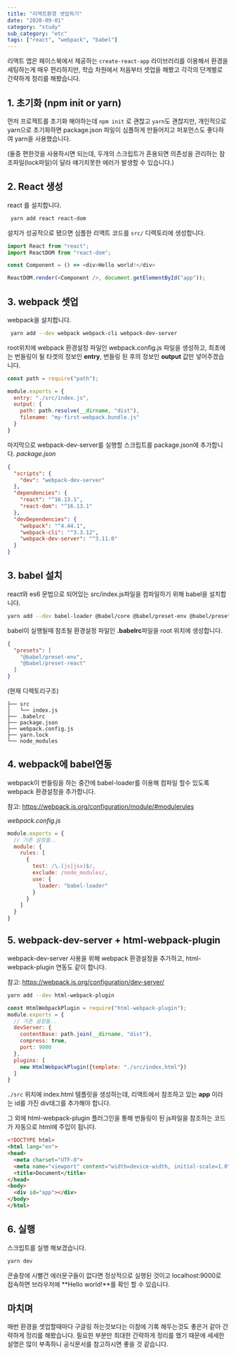 ```yaml
---
title: "리액트환경 셋업하기"
date: "2020-09-01"
category: "study"
sub_category: "etc"
tags: ["react", "webpack", "babel"]
---
```


리액트 앱은 페이스북에서 제공하는 `create-react-app` 라이브러리를 이용해서 환경을 세팅하는게 매우 편리하지만, 
학습 차원에서 처음부터 셋업을 해봤고 각각의 단계별로 간략하게 정리를 해봤습니다.

## 1. 초기화 (npm init or yarn)


먼저 프로젝트를 초기화 해야하는데 `npm init` 로 괜찮고 `yarn`도 괜찮지만, 개인적으로 yarn으로 초기화하면 package.json 파일이 심플하게 만들어지고 퍼포먼스도 좋다하여 yarn을 사용했습니다.

(둘중 편한것을 사용하시면 되는데, 두개의 스크립트가 혼용되면 의존성을 관리하는 참조파일(lock파일)이 달라 얘기치못한 에러가 발생할 수 있습니다.)

## 2. React 생성
react 를 설치합니다.
```bash
 yarn add react react-dom
```

설치가 성공적으로 됐으면 심플한 리액트 코드를 `src/` 디렉토리에 생성합니다.
```javascript
import React from "react";
import ReactDOM from "react-dom";

const Component = () => <div>Hello world!</div>

ReactDOM.render(<Component />, document.getElementById("app"));
```

## 3. webpack 셋업
webpack을 설치합니다.
```bash
 yarn add --dev webpack webpack-cli webpack-dev-server
```

root위치에 webpack 환경설정 파일인 webpack.config.js 파일을 생성하고, 
최초에는 번들링이 될 타겟의 정보인 **entry**, 번들링 된 후의 정보인 **output** 값만 넣어주겠습니다.
```javascript
const path = require("path");

module.exports = {
  entry: "./src/index.js",
  output: {
    path: path.resolve(__dirname, "dist"),
    filename: "my-first-webpack.bundle.js"
  }
}
```

마지막으로 webpack-dev-server를 실행할 스크립트를 package.json에 추가합니다.
*package.json*
```json
{
  "scripts": {
    "dev": "webpack-dev-server"
  },
  "dependencies": {
    "react": "^16.13.1",
    "react-dom": "^16.13.1"
  },
  "devDependencies": {
    "webpack": "^4.44.1",
    "webpack-cli": "^3.3.12",
    "webpack-dev-server": "^3.11.0"
  }
}

```

## 3. babel 설치
 react와 es6 문법으로 되어있는 src/index.js파일을 컴파일하기 위해 babel을 설치합니다.
 ```bash
 yarn add --dev babel-loader @babel/core @babel/preset-env @babel/preset-react
```

babel이 실행될때 참조될 환경설정 파일인 **.babelrc**파일을 root 위치에 생성합니다.
```json
{
  "presets": [
    "@babel/preset-env",
    "@babel/preset-react"
  ]
}
```

(현재 디렉토리구조)
```
├── src
│   └── index.js
├── .babelrc
├── package.json
├── webpack.config.js
├── yarn.lock
└── node_modules
``` 

## 4. webpack에 babel연동
webpack이 번들링을 하는 중간에 babel-loader를 이용해 컴파일 할수 있도록 webpack 환경설정을 추가합니다.

참고: <a href="https://webpack.js.org/configuration/module/#modulerules" target="_blank">https://webpack.js.org/configuration/module/#modulerules</a>

*webpack.config.js*
```javascript
module.exports = {
  // 기존 설정들..
  module: {
    rules: [
      { 
        test: /\.(js|jsx)$/, 
        exclude: /node_modules/,
        use: { 
          loader: "babel-loader"
        }
      }
    ]
  }
}

```

## 5. webpack-dev-server + html-webpack-plugin
webpack-dev-server 사용을 위해 webpack 환경설정을 추가하고, html-webpack-plugin 연동도 같이 합니다.

참고: <a href="https://webpack.js.org/configuration/dev-server/" target="_blank">https://webpack.js.org/configuration/dev-server/</a>

```bash
yarn add --dev html-webpack-plugin
```

```javascript
const HtmlWebpackPlugin = require("html-webpack-plugin"); 
module.exports = {
  // 기존 설정들..
  devServer: {
    contentBase: path.join(__dirname, "dist"),
    compress: true,
    port: 9000
  },
  plugins: [
    new HtmlWebpackPlugin({template: "./src/index.html"})
  ]
}
```

`./src` 위치에 index.html 템플릿을 생성하는데, 리액트에서 참조하고 있는 **app** 이라는 id를 가진 div태그를 추가해야 합니다.

그 외에 html-webpack-plugin 플러그인을 통해 번들링이 된 js파일을 참조하는 코드가 자동으로 html에 주입이 됩니다.

```html
<!DOCTYPE html>
<html lang="en">
<head>
  <meta charset="UTF-8">
  <meta name="viewport" content="width=device-width, initial-scale=1.0">
  <title>Document</title>
</head>
<body>
  <div id="app"></div>
</body>
</html>
```

## 6. 실행
스크립트를 실행 해보겠습니다.
```bash
yarn dev
```

콘솔창에 시뻘건 에러문구들이 없다면 정상적으로 실행된 것이고 localhost:9000로 접속하면 브라우저에 **Hello world!**를 확인 할 수 있습니다.


## 마치며
매번 환경을 셋업할때마다 구글링 하는것보다는 이참에 기록 해두는것도 좋은거 같아 간략하게 정리를 해봤습니다. 필요한 부분만 최대한 간략하게 정리를 했기 때문에 세세한 설명은 많이 부족하니 공식문서를 참고하시면 좋을 것 같습니다.
